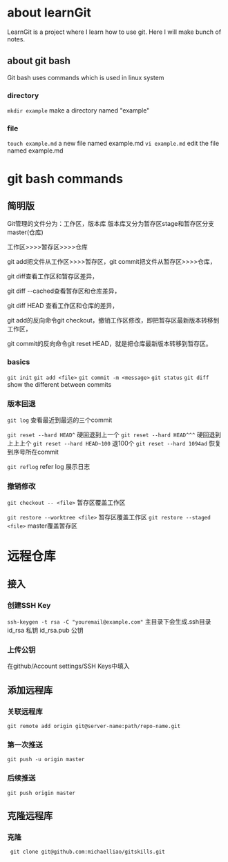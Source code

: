 # about learnGit

LearnGit is a project where I learn how to use git.
Here I will make bunch of notes.

## about git bash

Git bash uses commands which is used in linux system

### directory

`mkdir example`	make a directory named "example"

### file

`touch example.md`	a new file named example.md
`vi example.md`		edit the file named example.md

# git bash commands

## 简明版

Git管理的文件分为：工作区，版本库
版本库又分为暂存区stage和暂存区分支master(仓库)

工作区>>>>暂存区>>>>仓库

git add把文件从工作区>>>>暂存区，git commit把文件从暂存区>>>>仓库，

git diff查看工作区和暂存区差异，

git diff --cached查看暂存区和仓库差异，

git diff HEAD 查看工作区和仓库的差异，

git add的反向命令git checkout，撤销工作区修改，即把暂存区最新版本转移到工作区，

git commit的反向命令git reset HEAD，就是把仓库最新版本转移到暂存区。

### basics

`git init`
`git add <file>`
`git commit -m <message>`
`git status`
`git diff`	show the different between commits

### 版本回退

`git log`	查看最近到最远的三个commit

`git reset --hard HEAD^`	硬回退到上一个
`git reset --hard HEAD^^^`	硬回退到上上上个
`git reset --hard HEAD~100`	退100个
`git reset --hard 1094ad`	恢复到序号所在commit

`git reflog`	refer log 展示日志

### 撤销修改

`git checkout -- <file>`	暂存区覆盖工作区

`git restore --worktree <file>`	暂存区覆盖工作区
`git restore --staged <file>`	master覆盖暂存区

# 远程仓库

## 接入

### 创建SSH Key
`ssh-keygen -t rsa -C "youremail@example.com"`
主目录下会生成.ssh目录
id\_rsa		私钥
id\_rsa.pub	公钥

### 上传公钥
在github/Account settings/SSH Keys中填入


## 添加远程库

### 关联远程库
`git remote add origin git@server-name:path/repo-name.git`

### 第一次推送
`git push -u origin master`

### 后续推送
`git push origin master`

## 克隆远程库

### 克隆
` git clone git@github.com:michaelliao/gitskills.git`
